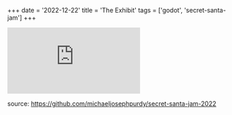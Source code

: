 +++
date = '2022-12-22'
title = 'The Exhibit'
tags = ['godot', 'secret-santa-jam']
+++

<iframe frameborder="0" src="https://itch.io/embed/1848251" class="itch-wrapper"><a href="https://purdy.itch.io/the-exhibit">The Exhibit by mikepurdy</a></iframe>

source: https://github.com/michaeljosephpurdy/secret-santa-jam-2022
